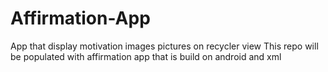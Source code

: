 # Affirmation-App
App that display motivation images pictures on recycler view
This repo will be populated with affirmation app that is build on android and xml
